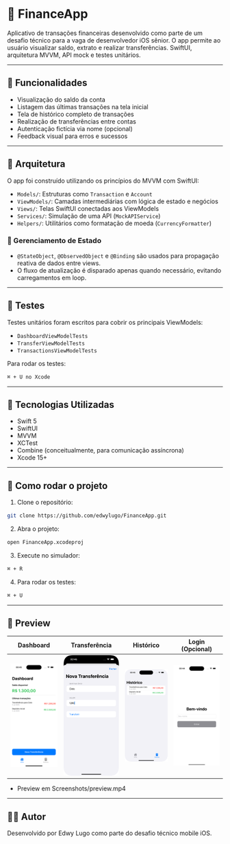 # 💸 FinanceApp

Aplicativo de transações financeiras desenvolvido como parte de um desafio técnico para a vaga de desenvolvedor iOS sênior. O app permite ao usuário visualizar saldo, extrato e realizar transferências. SwiftUI, arquitetura MVVM, API mock e testes unitários.

---

## 📱 Funcionalidades

- Visualização do saldo da conta
- Listagem das últimas transações na tela inicial
- Tela de histórico completo de transações
- Realização de transferências entre contas
- Autenticação fictícia via nome (opcional)
- Feedback visual para erros e sucessos

---

## 🧱 Arquitetura

O app foi construído utilizando os princípios do MVVM com SwiftUI:

- `Models/`: Estruturas como `Transaction` e `Account`
- `ViewModels/`: Camadas intermediárias com lógica de estado e negócios
- `Views/`: Telas SwiftUI conectadas aos ViewModels
- `Services/`: Simulação de uma API (`MockAPIService`)
- `Helpers/`: Utilitários como formatação de moeda (`CurrencyFormatter`)

### 🔁 Gerenciamento de Estado

- `@StateObject`, `@ObservedObject` e `@Binding` são usados para propagação reativa de dados entre views.
- O fluxo de atualização é disparado apenas quando necessário, evitando carregamentos em loop.

---

## 🧪 Testes

Testes unitários foram escritos para cobrir os principais ViewModels:

- `DashboardViewModelTests`
- `TransferViewModelTests`
- `TransactionsViewModelTests`

Para rodar os testes:
```bash
⌘ + U no Xcode
```

---

## 🧰 Tecnologias Utilizadas

- Swift 5
- SwiftUI
- MVVM
- XCTest
- Combine (conceitualmente, para comunicação assíncrona)
- Xcode 15+

---

## 🚀 Como rodar o projeto

1. Clone o repositório:

```bash
git clone https://github.com/edwylugo/FinanceApp.git
```

2. Abra o projeto:

```bash
open FinanceApp.xcodeproj
```

3. Execute no simulador:

```bash
⌘ + R
```

4. Para rodar os testes:

```bash
⌘ + U
```

---

## 📸 Preview

| Dashboard                  | Transferência               | Histórico                    | Login (Opcional)            |
|---------------------------|-----------------------------|------------------------------|-----------------------------|
| ![](Screenshots/dashboard.png)   | ![](Screenshots/transfer.png)      | ![](Screenshots/historic.png)        | ![](Screenshots/login.png)         |

- Preview em Screenshots/preview.mp4
---

## 👨‍💻 Autor

Desenvolvido por Edwy Lugo como parte do desafio técnico mobile iOS.
